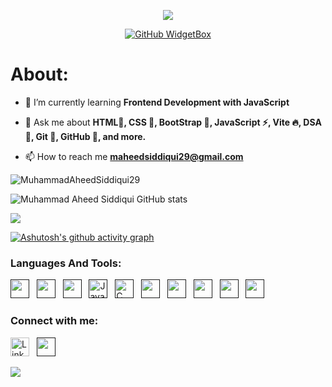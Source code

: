 <div align="center">

![](https://capsule-render.vercel.app/api?type=waving&height=300&color=gradient&customColorList=9&text=Hi%20👋,%20I'm%20Muhammad%20Aheed%20‍💻&desc=Frontend%20Developer%20|%20Crafting%20Responsive%20Web%20Interfaces&descAlign=50&descAlignY=58&fontSize=50&fontAlign=50&fontAlignY=33)

[![GitHub WidgetBox](https://github-widgetbox.vercel.app/api/profile?username=MuhammadAheedSiddiqui29&data=followers,repositories,commits&theme=darkmode&hide_border=true&font=Roboto)](https://github.com/MuhammadAheedSiddiqui29)



</div>

<h1>About:</h1>

- 🌱 I’m currently learning **Frontend Development with JavaScript**

- 💬 Ask me about **HTML📄, CSS 🎨, BootStrap 🧰, JavaScript ⚡, Vite 🔥, DSA 🧠, Git 🔀, GitHub 🐙, and more.**

- 📫 How to reach me **maheedsiddiqui29@gmail.com**
  
<p align="left"> <img src="https://komarev.com/ghpvc/?username=MuhammadAheedSiddiqui29&label=Profile%20views&color=0e75b6&style=flat" alt="MuhammadAheedSiddiqui29" /> </p>



![Muhammad Aheed Siddiqui GitHub stats](https://github-readme-stats.vercel.app/api?username=MuhammadAheedSiddiqui29&show_icons=true&bg_color=00000000)

<p><img align="center" src="http://github-readme-streak-stats.herokuapp.com?user=MuhammadAheedSiddiqui29&theme=dark&background=000000"/></p>

[![Ashutosh's github activity graph](https://github-readme-activity-graph.vercel.app/graph?username=MuhammadAheedSiddiqui29&bg_color=000000&color=00ffee&line=ffffff&point=0008ff&area=true&hide_border=true)](https://github.com/ashutosh00710/github-readme-activity-graph)

### Languages And Tools:

<a href="" title="HTML" target="_blank" rel="noreferrer"><img src="https://www.vectorlogo.zone/logos/w3_html5/w3_html5-icon.svg" alt="" width="30" height="30"/></a>&nbsp;&nbsp;
<a href="" title="CSS" target="_blank" rel="noreferrer"><img src="https://skillicons.dev/icons?i=css" alt="" width="30" height="30"/></a>&nbsp;&nbsp;
<a href="" title="BOOTSTRAP" target="_blank" rel="noreferrer"><img src="https://skillicons.dev/icons?i=bootstrap" alt="" width="30" height="30"/></a>&nbsp;&nbsp;
<a href="" target="_blank" title="JavaScript" rel="noreferrer"><img src="https://www.freepnglogos.com/uploads/javascript-png/javascript-vector-logo-yellow-png-transparent-javascript-vector-12.png" alt="JavaScript" width="30" height="30"/></a>&nbsp;&nbsp;
<a href="" title="CPP" target="_blank" rel="noreferrer"><img src="https://upload.wikimedia.org/wikipedia/commons/3/32/C%2B%2B_logo.png" alt="C" width="30" height="30"/></a>&nbsp;&nbsp;
<a href="" title="JAVA" target="_blank" rel="noreferrer"><img src="https://skillicons.dev/icons?i=java" alt="" width="30" height="30"/></a>&nbsp;&nbsp;
<a href="" title="C" target="_blank" rel="noreferrer"><img src="https://skillicons.dev/icons?i=c" alt="" width="30" height="30"/></a>&nbsp;&nbsp;
<a href="" title="Git" target="_blank" rel="noreferrer"><img src="https://www.vectorlogo.zone/logos/git-scm/git-scm-icon.svg" alt="" width="30" height="30"/></a>&nbsp;&nbsp;
<a href="" title="Git Hub" target="_blank" rel="noreferrer"><img src="https://www.vectorlogo.zone/logos/github/github-tile.svg" alt="" width="30" height="30"/></a>&nbsp;&nbsp;
<a href="" title="Post Man" target="_blank" rel="noreferrer"><img src="https://skillicons.dev/icons?i=postman" alt="" width="30" height="30"/></a>&nbsp;&nbsp;

<h3>Connect with me:</h3>

<a href="https://www.linkedin.com/in/muhammad-aheed-siddiqui-b1233a2a2/" title="Muhammad Aheed Siddiqui" target="_blank" rel="noreferrer"><img src="https://www.vectorlogo.zone/logos/linkedin/linkedin-tile.svg" alt="LinkedIn" width="30" height="30"/></a>&nbsp;&nbsp;
<a href="" title="Gmail" target="_blank" rel="noreferrer"><img src="https://skillicons.dev/icons?i=gmail" alt="" width="30" height="30"/></a>&nbsp;&nbsp;


![](https://capsule-render.vercel.app/api?type=waving&height=150&color=gradient&customColorList=9&descAlign=47&descAlignY=58&fontSize=50&fontAlign=50&fontAlignY=33&section=footer)
  
